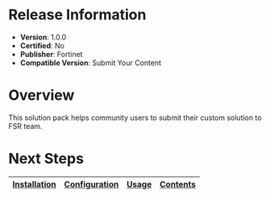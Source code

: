# Release Information

- **Version**:  1.0.0
- **Certified**: No
- **Publisher**: Fortinet
- **Compatible Version**: Submit Your Content

# Overview

This solution pack helps community users to submit their custom solution to FSR team.

# Next Steps

| [Installation](./docs/setup.md#installation) | [Configuration](./docs/setup.md#configuration) | [Usage](./docs/usage.md) | [Contents](./docs/contents.md) |
|----------------------------------------------|------------------------------------------------|--------------------------|--------------------------------|
